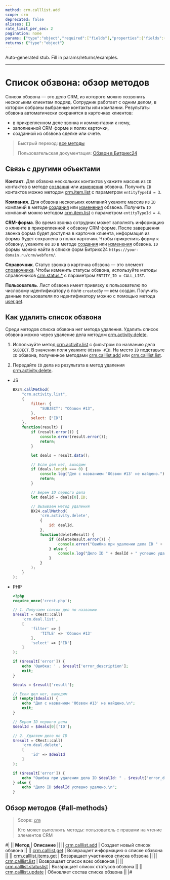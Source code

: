 ```yaml
---
method: crm.calllist.add
scope: crm
deprecated: false
aliases: []
rate_limit_per_sec: 2
pagination: none
params: {"type":"object","required":["fields"],"properties":{"fields":{"type":"object"}}}
returns: {"type":"object"}
---
```


Auto-generated stub. Fill in params/returns/examples.

---

# Список обзвона: обзор методов

Список обзвона — это дело CRM, из которого можно позвонить нескольким клиентам подряд. Сотрудник работает с одним делом, в котором собраны выбранные контакты или компании. Результаты обзвона автоматически сохранятся в карточках клиентов:
- в прикрепленном деле звонка и комментарии к нему,
- заполненной CRM-форме и полях карточки,
- созданной из обзвона сделке или счете.

> Быстрый переход: [все методы](#all-methods)
> 
> Пользовательская документация: [Обзвон в Битрикс24](https://helpdesk.bitrix24.ru/open/24945678/)

## Связь с другими объектами

**Контакт**. Для обзвона нескольких контактов укажите массив из `ID` контактов в методе [создания](./crm-calllist-add.md) или [изменения](./crm-calllist-update.md) обзвона. Получить `ID` контактов можно методом [crm.item.list](../../crm/universal/crm-item-list.md) с параметром `entityTypeId = 3`.

**Компания**. Для обзвона нескольких компаний укажите массив из `ID` компаний в методе [создания](./crm-calllist-add.md) или [изменения](./crm-calllist-update.md) обзвона. Получить `ID` компаний можно методом [crm.item.list](../../crm/universal/crm-item-list.md) с параметром `entityTypeId = 4`.

**CRM-форма**. Во время звонка сотрудник может заполнять информацию о клиенте в прикрепленной к обзвону CRM-форме. После завершения звонка форма будет доступна в карточке клиента, информация из формы будет сохранена в полях карточки. Чтобы прикрепить форму к обзвону, укажите ее `ID` в методе [создания](./crm-calllist-add.md) или [изменения](./crm-calllist-update.md) обзвона. `ID` формы можно найти в списке форм Битрикс24 `https://your-domain.ru/crm/webform/`.

**Справочник**. Статус звонка в карточка обзвона — это элемент [справочника](../status/index.md). Чтобы изменить статусы обзвона, используйте методы справочников [crm.status.*](../status/index.md) с параметром `ENTITY_ID = CALL_LIST`.

**Пользователь**. Лист обзвона имеет привязку к пользователю по числовому идентификатору в поле `createdBy` — кем создан. Получить данные пользователя по идентификатору можно с помощью метода [user.get](../../user/user-get.md).

## Как удалить список обзвона

Среди методов списка обзвона нет метода удаления. Удалить список обзвона можно через удаление дела методом [crm.activity.delete](../timeline/activities/activity-base/crm-activity-delete.md).

1. Используйте метод [crm.activity.list](../timeline/activities/activity-base/crm-activity-list.md) с фильтром по названию дела `SUBJECT`. В значении поля укажите `Обзвон #ID`. На место `ID` подставьте `ID` обзвона, полученное методами [crm.calllist.add](./crm-calllist-add) или [crm.calllist.list](./crm-calllist-list).

2. Передайте `ID` дела из результата в метод удаления [crm.activity.delete](../timeline/activities/activity-base/crm-activity-delete.md).





- JS
  
    ```javascript
    BX24.callMethod(
        "crm.activity.list",
        {
            filter: {
                "SUBJECT": "Обзвон #13",
            },
            select: ["ID"]
        },
        function(result) {
            if (result.error()) {
                console.error(result.error());
                return;
            }

            let deals = result.data();

            // Если дел нет, выходим
            if (deals.length === 0) {
                console.log("Дел с названием 'Обзвон #13' не найдено.");
                return;
            }

            // Берем ID первого дела
            let dealId = deals[0].ID;

            // Вызываем метод удаления
            BX24.callMethod(
                'crm.activity.delete',
                {
                    id: dealId,
                },
                function(deleteResult) {
                    if (deleteResult.error()) {
                        console.error("Ошибка при удалении дела ID " + dealId + ": " + deleteResult.error());
                    } else {
                        console.log("Дело ID " + dealId + " успешно удалено.");
                    }
                }
            );
        }
    );
    ```

- PHP
  
    ```php
    <?php
    require_once('crest.php');

    // 1. Получаем список дел по названию
    $result = CRest::call(
        'crm.deal.list',
        [
            'filter' => [
                'TITLE' => 'Обзвон #13'
            ],
            'select' => ['ID']
        ]
    );

    if ($result['error']) {
        echo 'Ошибка: ' . $result['error_description'];
        exit;
    }

    $deals = $result['result'];

    // Если дел нет, выходим
    if (empty($deals)) {
        echo "Дел с названием 'Обзвон #13' не найдено.\n";
        exit;
    }

    // Берем ID первого дела
    $dealId = $deals[0]['ID'];

    // 2. Удаляем дело по ID
    $result = CRest::call(
        'crm.deal.delete',
        [
            'id' => $dealId
        ]
    );

    if ($result['error']) {
        echo "Ошибка при удалении дела ID $dealId: " . $result['error_description'] . "\n";
    } else {
        echo "Дело ID $dealId успешно удалено.\n";
    }
    ```




## Обзор методов {#all-methods}

> Scope: [`crm`](../../scopes/permissions.md)
>
> Кто может выполнять методы: пользователь с правами на чтение элементов CRM

#|
|| **Метод** | **Описание** ||
|| [crm.calllist.add](./crm-calllist-add.md) | Создает новый список обзвона ||
|| [crm.calllist.get](./crm-calllist-get.md) | Возвращает информацию о списке обзвона ||
|| [crm.calllist.items.get](./crm-calllist-items-get.md) | Возвращает участников списка обзвона ||
|| [crm.calllist.list](./crm-calllist-list.md) | Возвращает список всех обзвонов ||
|| [crm.calllist.statuslist](./crm-calllist-statuslist.md) | Возвращает список статусов обзвона ||
|| [crm.calllist.update](./crm-calllist-update.md) | Обновляет состав списка обзвона ||
|# 
